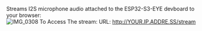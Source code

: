 Streams I2S microphone audio attached to the ESP32-S3-EYE devboard to your browser:<br>
![IMG_0308](https://github.com/Sadteeto/ESP32-I2S-Microphone-Stream/assets/87579232/39bc590e-2c8d-4117-9122-d858152bc7d9)
To Access The stream:
URL: http://YOUR.IP.ADDRE.SS/stream
